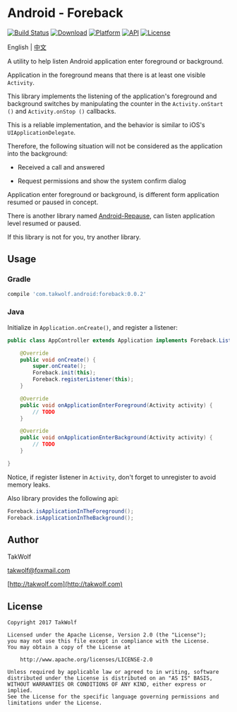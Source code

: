 # Android - Foreback #

[![Build Status](https://travis-ci.org/TakWolf/Android-Foreback.svg?branch=master)](https://travis-ci.org/TakWolf/Android-Foreback)
[![Download](https://api.bintray.com/packages/takwolf/maven/Android-Foreback/images/download.svg)](https://bintray.com/takwolf/maven/Android-Foreback/_latestVersion)
[![Platform](https://img.shields.io/badge/platform-Android-green.svg?style=flat)](https://www.android.com)
[![API](https://img.shields.io/badge/API-14%2B-brightgreen.svg?style=flat)](https://android-arsenal.com/api?level=14)
[![License](https://img.shields.io/github/license/TakWolf/Android-Foreback.svg?style=flat)](http://www.apache.org/licenses/LICENSE-2.0)

English | [中文](README-zh.md)

A utility to help listen Android application enter foreground or background.

Application in the foreground means that there is at least one visible `Activity`.

This library implements the listening of the application's foreground and background switches by manipulating the counter in the `Activity.onStart ()` and `Activity.onStop ()` callbacks.

This is a reliable implementation, and the behavior is similar to iOS's `UIApplicationDelegate`.

Therefore, the following situation will not be considered as the application into the background:

- Received a call and answered

- Request permissions and show the system confirm dialog

Application enter foreground or background, is different form application resumed or paused in concept.

There is another library named [Android-Repause](https://github.com/TakWolf/Android-Repause), can listen application level resumed or paused.

If this library is not for you, try another library.

## Usage ##

### Gradle ###

``` gradle
compile 'com.takwolf.android:foreback:0.0.2'
```

### Java ###

Initialize in `Application.onCreate()`, and register a listener:

``` java
public class AppController extends Application implements Foreback.Listener {

    @Override
    public void onCreate() {
        super.onCreate();
        Foreback.init(this);
        Foreback.registerListener(this);
    }

    @Override
    public void onApplicationEnterForeground(Activity activity) {
        // TODO
    }

    @Override
    public void onApplicationEnterBackground(Activity activity) {
        // TODO
    }

}
```

Notice, if register listener in `Activity`, don't forget to unregister to avoid memory leaks.

Also library provides the following api:

``` java
Foreback.isApplicationInTheForeground();
Foreback.isApplicationInTheBackground();
```

## Author ##

TakWolf

[takwolf@foxmail.com](mailto:takwolf@foxmail.com)

[http://takwolf.com](http://takwolf.com)

## License ##

```
Copyright 2017 TakWolf

Licensed under the Apache License, Version 2.0 (the "License");
you may not use this file except in compliance with the License.
You may obtain a copy of the License at

    http://www.apache.org/licenses/LICENSE-2.0

Unless required by applicable law or agreed to in writing, software
distributed under the License is distributed on an "AS IS" BASIS,
WITHOUT WARRANTIES OR CONDITIONS OF ANY KIND, either express or implied.
See the License for the specific language governing permissions and
limitations under the License.
```
